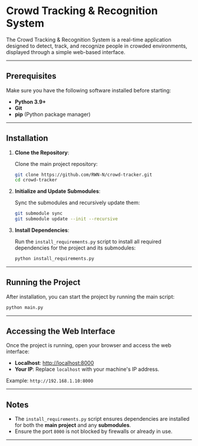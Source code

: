 # Crowd Tracking & Recognition System

The Crowd Tracking & Recognition System is a real-time application designed to detect, track, and recognize people in crowded environments, displayed through a simple web-based interface.

---

## Prerequisites

Make sure you have the following software installed before starting:

- **Python 3.9+**  
- **Git**  
- **pip** (Python package manager)  

---

## Installation

1. **Clone the Repository**:  

   Clone the main project repository:
   ```bash
   git clone https://github.com/RWN-N/crowd-tracker.git
   cd crowd-tracker
   ```

2. **Initialize and Update Submodules**:  

   Sync the submodules and recursively update them:
   ```bash
   git submodule sync
   git submodule update --init --recursive
   ```

3. **Install Dependencies**:  

   Run the `install_requirements.py` script to install all required dependencies for the project and its submodules:  
   ```bash
   python install_requirements.py
   ```

---

## Running the Project

After installation, you can start the project by running the main script:

```bash
python main.py
```

---

## Accessing the Web Interface

Once the project is running, open your browser and access the web interface:

- **Localhost**: [http://localhost:8000](http://localhost:8000)  
- **Your IP**: Replace `localhost` with your machine's IP address.  

Example: `http://192.168.1.10:8000`

---

## Notes

- The `install_requirements.py` script ensures dependencies are installed for both the **main project** and any **submodules**.  
- Ensure the port `8000` is not blocked by firewalls or already in use.  

---
